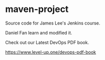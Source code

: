 # maven-project
Source code for James Lee's Jenkins course.

Daniel Fan learn and modified it. 

Check out our Latest DevOps PDF book.

https://www.level-up.one/devops-pdf-book
